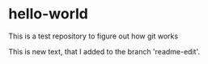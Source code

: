 # hello-world
This is a test repository to figure out how git works

This is new text, that I added to the branch 'readme-edit'.
